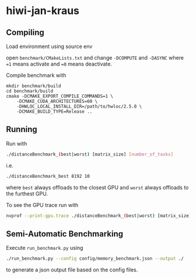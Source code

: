 # hiwi-jan-kraus

## Compiling

Load environment using
    source env

open `benchmark/CMakeLists.txt` and change `-DCOMPUTE` and `-DASYNC` where `=1` means activate and `=0` means deactivate.

Compile benchmark with

```shell
mkdir benchmark/build
cd benchmark/build
cmake -DCMAKE_EXPORT_COMPILE_COMMANDS=1 \ 
    -DCMAKE_CUDA_ARCHITECTURES=60 \ 
    -DHWLOC_LOCAL_INSTALL_DIR=/path/to/hwloc/2.5.0 \
    -DCMAKE_BUILD_TYPE=Release ..
```

## Running

Run with

```bash
./distanceBenchmark_(best|worst) [matrix_size] [number_of_tasks]
```
i.e.
```bash
./distanceBenchmark_best 8192 10
```
where `best` always offloads to the closest GPU and `worst` always offloads to the furthest GPU.

To see the GPU trace run with
```bash
nvprof --print-gpu.trace ./distanceBenchmark_(best|worst) [matrix_size] [number_of_tasks]
```

## Semi-Automatic Benchmarking

Execute `run_benchmark.py` using
```bash
./run_benchmark.py --config config/memory_benchmark.json --output ./
```
to generate a json output file based on the config files.
